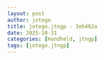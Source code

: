 ```yaml
---
layout: post
author: jotego
title: jotego.jtngp - 3eb462a
date: 2025-10-31
categories: [Handheld, jtngp]
tags: [jotego.jtngp]
---
```


